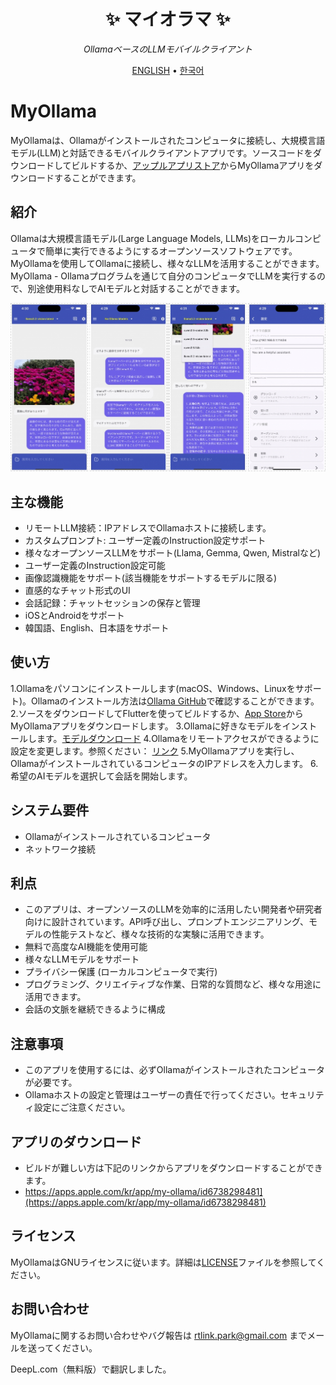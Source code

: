 <div align='center'>

# ✨ マイオラマ ✨

_OllamaベースのLLMモバイルクライアント_

[ENGLISH](#README) •
[한국어](#README_KR) 

</div>

# MyOllama

MyOllamaは、Ollamaがインストールされたコンピュータに接続し、大規模言語モデル(LLM)と対話できるモバイルクライアントアプリです。ソースコードをダウンロードしてビルドするか、[アップルアプリストア](https://apps.apple.com/us/app/my-ollama/id6738298481)からMyOllamaアプリをダウンロードすることができます。

## 紹介

Ollamaは大規模言語モデル(Large Language Models, LLMs)をローカルコンピュータで簡単に実行できるようにするオープンソースソフトウェアです。
MyOllamaを使用してOllamaに接続し、様々なLLMを活用することができます。MyOllama - Ollamaプログラムを通じて自分のコンピュータでLLMを実行するので、別途使用料なしでAIモデルと対話することができます。

![poster](./image_jp.jpg)

## 主な機能

- リモートLLM接続：IPアドレスでOllamaホストに接続します。
- カスタムプロンプト: ユーザー定義のInstruction設定サポート
- 様々なオープンソースLLMをサポート(Llama, Gemma, Qwen, Mistralなど)
- ユーザー定義のInstruction設定可能
- 画像認識機能をサポート(該当機能をサポートするモデルに限る)
- 直感的なチャット形式のUI
- 会話記録：チャットセッションの保存と管理
- iOSとAndroidをサポート
- 韓国語、English、日本語をサポート

## 使い方

1.Ollamaをパソコンにインストールします(macOS、Windows、Linuxをサポート)。Ollamaのインストール方法は[Ollama GitHub](https://ollama.com/download)で確認することができます。
2.ソースをダウンロードしてFlutterを使ってビルドするか、[App Store](https://apps.apple.com/us/app/my-ollama/id6738298481)からMyOllamaアプリをダウンロードします。
3.Ollamaに好きなモデルをインストールします。[モデルダウンロード](https://ollama.com/search)
4.Ollamaをリモートアクセスができるように設定を変更します。参照ください： [リンク](http://practical.kr/?p=809) 
5.MyOllamaアプリを実行し、OllamaがインストールされているコンピュータのIPアドレスを入力します。
6.希望のAIモデルを選択して会話を開始します。

## システム要件

- Ollamaがインストールされているコンピュータ
- ネットワーク接続

## 利点

- このアプリは、オープンソースのLLMを効率的に活用したい開発者や研究者向けに設計されています。API呼び出し、プロンプトエンジニアリング、モデルの性能テストなど、様々な技術的な実験に活用できます。
- 無料で高度なAI機能を使用可能
- 様々なLLMモデルをサポート
- プライバシー保護 (ローカルコンピュータで実行)
- プログラミング、クリエイティブな作業、日常的な質問など、様々な用途に活用できます。
- 会話の文脈を継続できるように構成

## 注意事項

- このアプリを使用するには、必ずOllamaがインストールされたコンピュータが必要です。
- Ollamaホストの設定と管理はユーザーの責任で行ってください。セキュリティ設定にご注意ください。

## アプリのダウンロード 

- ビルドが難しい方は下記のリンクからアプリをダウンロードすることができます。
- https://apps.apple.com/kr/app/my-ollama/id6738298481](https://apps.apple.com/kr/app/my-ollama/id6738298481)

## ライセンス

MyOllamaはGNUライセンスに従います。詳細は[LICENSE](LICENSE)ファイルを参照してください。

## お問い合わせ

MyOllamaに関するお問い合わせやバグ報告は rtlink.park@gmail.com までメールを送ってください。

DeepL.com（無料版）で翻訳しました。